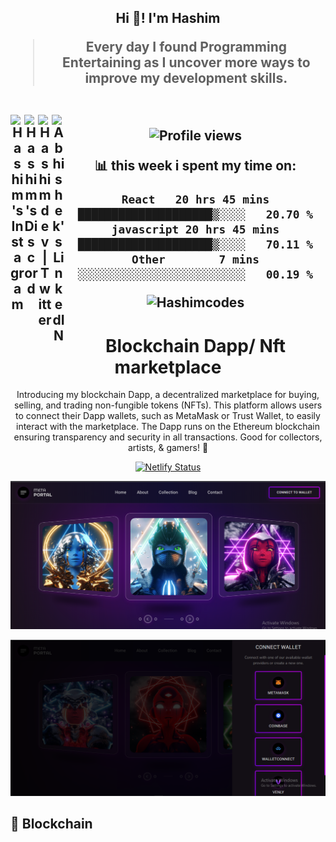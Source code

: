 

<h2 align="center">Hi 👋! I'm Hashim</2>


> Every day I found Programming Entertaining as I uncover more ways to improve my development skills. 


<br/>
<a href="https://www.instagram.com/Hashimdev/">
  <img align="left" alt="Hashim's Instagram" width="22px" src="https://raw.githubusercontent.com/hussainweb/hussainweb/main/icons/instagram.png" />
</a>
<a href="https://discord.gg/">
  <img align="left" alt="Hashim's Discord" width="22px" src="https://raw.githubusercontent.com/peterthehan/peterthehan/master/assets/discord.svg" />
</a>
<a href="https://twitter.com/Hashimdev1">
  <img align="left" alt="Hashimdev | Twitter" width="22px" src="https://raw.githubusercontent.com/peterthehan/peterthehan/master/assets/twitter.svg" />
</a>
<a href="https://www.linkedin.com/in/hashim-aliyu-hashim-37bab2146/">
  <img align="left" alt="Abhishek's LinkedIN" width="22px" src="https://raw.githubusercontent.com/peterthehan/peterthehan/master/assets/linkedin.svg" />
</a>

![Profile views](https://gpvc.arturio.dev/Hashimdev-spec)  


📊 **this week i spent my time on:**

```text
React   20 hrs 45 mins       ████████████████████▒░░░░   20.70 %
javascript 20 hrs 45 mins       ████████████████████▒░░░░   70.11 %
Other        7 mins          ░░░░░░░░░░░░░░░░░░░░░░░░░   00.19 %
```



<p align="center">
  <img alt="Hashimcodes" src="https://blogger.googleusercontent.com/img/b/R29vZ2xl/AVvXsEiUpMEiYHo2ooEJsgMPpNWd9bq1C1mAnaShN9cYYKg8D4Uicd7GbYe8iVarcZ53w9bA5nGUCmLXJlcfCIZT2p2jBTJFRsctRsuZXUxu1GlBtuGZz-Y3suvOomvlgFXs-fnNz7A5vX0WeORjXN5LO8oO5yYGykDDLw4WJIbZnQvtpRuJEy9WSS7Mz84Mbg/s512/logo.png" width="100" />
</p>
<h1 align="center">
 Blockchain Dapp/ Nft marketplace
</h1>
<p align="center">
  Introducing my blockchain Dapp, a decentralized marketplace for buying, selling, and trading non-fungible tokens (NFTs). This platform allows users to connect their Dapp wallets, such as MetaMask or Trust Wallet, to easily interact with the marketplace. The Dapp runs on the Ethereum blockchain ensuring transparency and security in all transactions. Good for collectors, artists, & gamers!  🚀
</p>
<p align="center">
  <a href="https://app.netlify.com">
    <img alt="Netlify Status" src="https://api.netlify.com/api/v1/badges/3fdb9649-ad7f-4f62-8134-a300576e58c0/deploy-status" />
  </a>
</p>

<p align="center">
  <img alt="Hashimcodes" src="https://github.com/Hashimdev-spec/SmartContracts/blob/master/meta.png?raw=true" width="800" />
</p>




<p align="center">
  <img alt="Hashimcodes" src="https://github.com/Hashimdev-spec/SmartContracts/blob/master/metaw.png?raw=true" width="800" />
</p>


## 🚀 Blockchain




